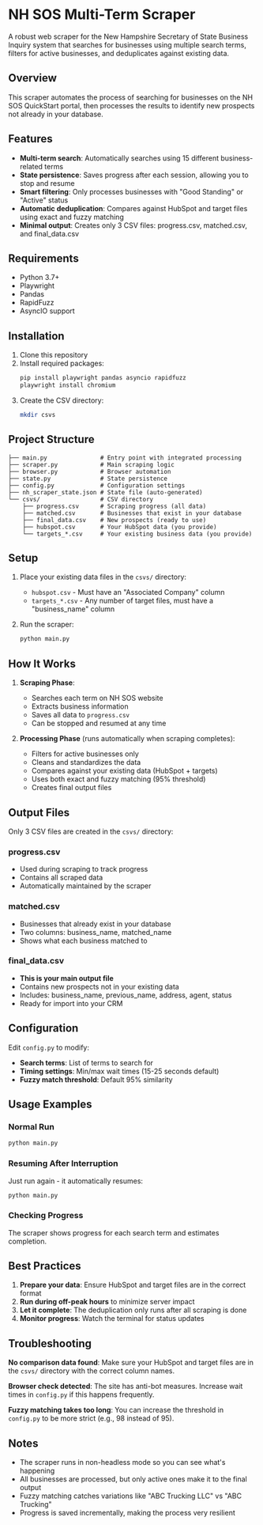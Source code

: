 # NH SOS Multi-Term Scraper

A robust web scraper for the New Hampshire Secretary of State Business Inquiry system that searches for businesses using multiple search terms, filters for active businesses, and deduplicates against existing data.

## Overview

This scraper automates the process of searching for businesses on the NH SOS QuickStart portal, then processes the results to identify new prospects not already in your database.

## Features

- **Multi-term search**: Automatically searches using 15 different business-related terms
- **State persistence**: Saves progress after each session, allowing you to stop and resume
- **Smart filtering**: Only processes businesses with "Good Standing" or "Active" status
- **Automatic deduplication**: Compares against HubSpot and target files using exact and fuzzy matching
- **Minimal output**: Creates only 3 CSV files: progress.csv, matched.csv, and final_data.csv

## Requirements

- Python 3.7+
- Playwright
- Pandas
- RapidFuzz
- AsyncIO support

## Installation

1. Clone this repository
2. Install required packages:
   ```bash
   pip install playwright pandas asyncio rapidfuzz
   playwright install chromium
   ```
3. Create the CSV directory:
   ```bash
   mkdir csvs
   ```

## Project Structure

```
├── main.py               # Entry point with integrated processing
├── scraper.py            # Main scraping logic
├── browser.py            # Browser automation
├── state.py              # State persistence
├── config.py             # Configuration settings
├── nh_scraper_state.json # State file (auto-generated)
└── csvs/                 # CSV directory
    ├── progress.csv      # Scraping progress (all data)
    ├── matched.csv       # Businesses that exist in your database
    ├── final_data.csv    # New prospects (ready to use)
    ├── hubspot.csv       # Your HubSpot data (you provide)
    └── targets_*.csv     # Your existing business data (you provide)
```

## Setup

1. Place your existing data files in the `csvs/` directory:
   - `hubspot.csv` - Must have an "Associated Company" column
   - `targets_*.csv` - Any number of target files, must have a "business_name" column

2. Run the scraper:
   ```bash
   python main.py
   ```

## How It Works

1. **Scraping Phase**: 
   - Searches each term on NH SOS website
   - Extracts business information
   - Saves all data to `progress.csv`
   - Can be stopped and resumed at any time

2. **Processing Phase** (runs automatically when scraping completes):
   - Filters for active businesses only
   - Cleans and standardizes the data
   - Compares against your existing data (HubSpot + targets)
   - Uses both exact and fuzzy matching (95% threshold)
   - Creates final output files

## Output Files

Only 3 CSV files are created in the `csvs/` directory:

### progress.csv
- Used during scraping to track progress
- Contains all scraped data
- Automatically maintained by the scraper

### matched.csv
- Businesses that already exist in your database
- Two columns: business_name, matched_name
- Shows what each business matched to

### final_data.csv
- **This is your main output file**
- Contains new prospects not in your existing data
- Includes: business_name, previous_name, address, agent, status
- Ready for import into your CRM

## Configuration

Edit `config.py` to modify:

- **Search terms**: List of terms to search for
- **Timing settings**: Min/max wait times (15-25 seconds default)
- **Fuzzy match threshold**: Default 95% similarity

## Usage Examples

### Normal Run
```bash
python main.py
```

### Resuming After Interruption
Just run again - it automatically resumes:
```bash
python main.py
```

### Checking Progress
The scraper shows progress for each search term and estimates completion.

## Best Practices

1. **Prepare your data**: Ensure HubSpot and target files are in the correct format
2. **Run during off-peak hours** to minimize server impact
3. **Let it complete**: The deduplication only runs after all scraping is done
4. **Monitor progress**: Watch the terminal for status updates

## Troubleshooting

**No comparison data found**: Make sure your HubSpot and target files are in the `csvs/` directory with the correct column names.

**Browser check detected**: The site has anti-bot measures. Increase wait times in `config.py` if this happens frequently.

**Fuzzy matching takes too long**: You can increase the threshold in `config.py` to be more strict (e.g., 98 instead of 95).

## Notes

- The scraper runs in non-headless mode so you can see what's happening
- All businesses are processed, but only active ones make it to the final output
- Fuzzy matching catches variations like "ABC Trucking LLC" vs "ABC Trucking"
- Progress is saved incrementally, making the process very resilient